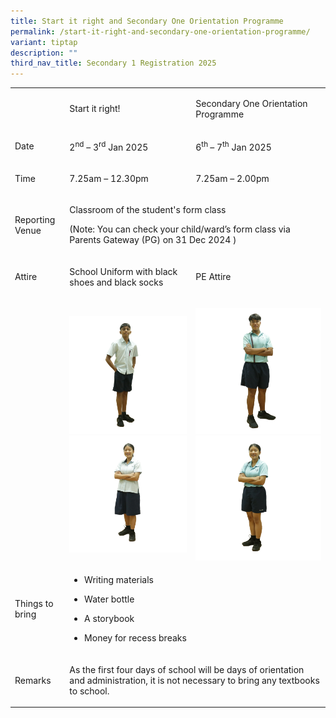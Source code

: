 ```yaml
---
title: Start it right and Secondary One Orientation Programme
permalink: /start-it-right-and-secondary-one-orientation-programme/
variant: tiptap
description: ""
third_nav_title: Secondary 1 Registration 2025
---
```

<table style="minWidth: 75px">
<colgroup>
<col>
<col>
<col>
</colgroup>
<tbody>
<tr>
<td rowspan="1" colspan="1">
<p>&nbsp;</p>
</td>
<td rowspan="1" colspan="1">
<p>Start it right!</p>
</td>
<td rowspan="1" colspan="1">
<p>Secondary One Orientation Programme</p>
</td>
</tr>
<tr>
<td rowspan="1" colspan="1">
<p>Date</p>
</td>
<td rowspan="1" colspan="1">
<p>2<sup>nd</sup> – 3<sup>rd</sup> Jan 2025</p>
</td>
<td rowspan="1" colspan="1">
<p>6<sup>th </sup>– 7<sup>th</sup> Jan 2025</p>
</td>
</tr>
<tr>
<td rowspan="1" colspan="1">
<p>Time</p>
</td>
<td rowspan="1" colspan="1">
<p>7.25am – 12.30pm</p>
</td>
<td rowspan="1" colspan="1">
<p>7.25am – 2.00pm</p>
</td>
</tr>
<tr>
<td rowspan="1" colspan="1">
<p>Reporting Venue</p>
</td>
<td rowspan="1" colspan="2">
<p>Classroom of the student's form class</p>
<p>(Note: You can check your child/ward’s form class via Parents Gateway
(PG) on 31 Dec 2024 )</p>
</td>
</tr>
<tr>
<td rowspan="1" colspan="1">
<p>Attire</p>
</td>
<td rowspan="1" colspan="1">
<p>School Uniform with black shoes and black socks</p>
</td>
<td rowspan="1" colspan="1">
<p>PE Attire</p>
</td>
</tr>
<tr>
<td rowspan="1" colspan="1">
<p>&nbsp;</p>
</td>
<td rowspan="1" colspan="1">
<p></p>
<div class="isomer-image-wrapper">
<img style="width: 100%" height="auto" width="100%" alt="" src="/images/Photo_1.png">
</div>
<div class="isomer-image-wrapper">
<img style="width: 100%" height="auto" width="100%" alt="" src="/images/Photo_2.png">
</div>
</td>
<td rowspan="1" colspan="1">
<p></p>
<div class="isomer-image-wrapper">
<img style="width: 100%" height="auto" width="100%" alt="" src="/images/Photo_3.png">
</div>
<div class="isomer-image-wrapper">
<img style="width: 100%" height="auto" width="100%" alt="" src="/images/Photo_4.png">
</div>
</td>
</tr>
<tr>
<td rowspan="1" colspan="1">
<p>Things to bring</p>
</td>
<td rowspan="1" colspan="2">
<ul data-tight="true" class="tight">
<li>
<p>Writing materials</p>
</li>
<li>
<p>Water bottle</p>
</li>
<li>
<p>A storybook</p>
</li>
<li>
<p>Money for recess breaks</p>
</li>
</ul>
</td>
</tr>
<tr>
<td rowspan="1" colspan="1">
<p>Remarks</p>
</td>
<td rowspan="1" colspan="2">
<p>As the first four days of school will be days of orientation and administration,
it is not necessary to bring any textbooks to school.</p>
</td>
</tr>
</tbody>
</table>
<p></p>